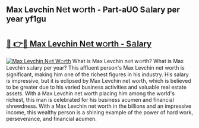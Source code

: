 ## Max Levchin N𝚎t w𝚘rth - Part-aUO S𝚊lary per year yf1gu

# <h2><a href="http://gc0ol3.nevu.top/?p=Max+Levchin">🔗 👉🔴 Max Levchin N𝚎t w𝚘rth - S𝚊lary</a></h2>

[![Max Levchin N𝚎t W𝚘rth](https://i.imgur.com/Oavwk0R.jpeg)](http://gc0ol3.nevu.top/?p=Max+Levchin)
What is Max Levchin n𝚎t w𝚘rth? What is Max Levchin s𝚊lary per year?
This affluent person's Max Levchin net worth is significant, making him one of the richest figures in his industry. His salary is impressive, but it is eclipsed by Max Levchin net worth, which is believed to be greater due to his varied business activities and valuable real estate assets. With a Max Levchin net worth placing him among the world's richest, this man is celebrated for his business acumen and financial shrewdness. With a Max Levchin net worth in the billions and an impressive income, this wealthy person is a shining example of the power of hard work, perseverance, and financial acumen.
